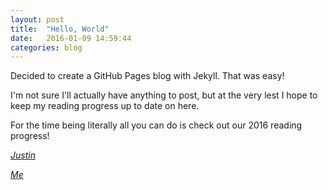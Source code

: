 ```yaml
---
layout: post
title:  "Hello, World"
date:   2016-01-09 14:59:44
categories: blog
---
```

Decided to create a GitHub Pages blog with Jekyll.  That was easy!

I'm not sure I'll actually have anything to post, but at the very lest I hope to keep my reading progress up to date on here.

For the time being literally all you can do is check out our 2016 reading progress!

*[Justin][justin]*

*[Me][me]*

[justin]: /books/justin
[me]: /books/adam
